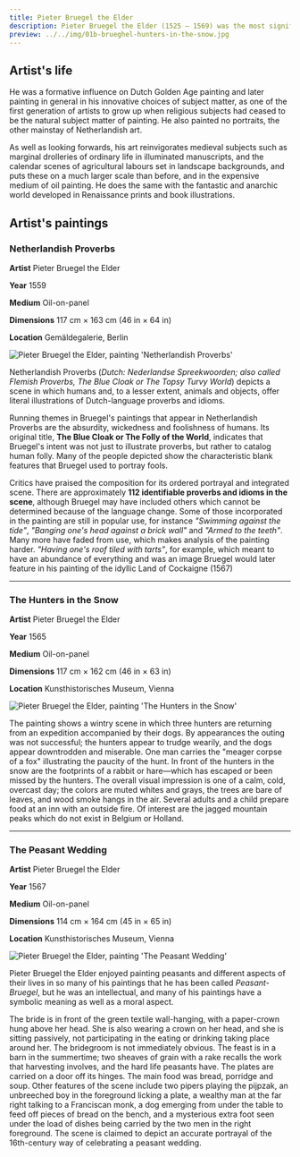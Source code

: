 ```yaml
---
title: Pieter Bruegel the Elder
description: Pieter Bruegel the Elder (1525 – 1569) was the most significant artist of Dutch and Flemish Renaissance painting, a painter and printmaker, known for his landscapes and peasant scenes; he was a pioneer in making both types of subject the focus in large paintings.
preview: ../../img/01b-brueghel-hunters-in-the-snow.jpg
---
```

## Artist's life
He was a formative influence on Dutch Golden Age painting and later painting in general in his innovative choices of subject matter, as one of the first generation of artists to grow up when religious subjects had ceased to be the natural subject matter of painting. He also painted no portraits, the other mainstay of Netherlandish art.

As well as looking forwards, his art reinvigorates medieval subjects such as marginal drolleries of ordinary life in illuminated manuscripts, and the calendar scenes of agricultural labours set in landscape backgrounds, and puts these on a much larger scale than before, and in the expensive medium of oil painting. He does the same with the fantastic and anarchic world developed in Renaissance prints and book illustrations.

## Artist's paintings
### Netherlandish Proverbs
**Artist**      Pieter Bruegel the Elder

**Year**        1559

**Medium**      Oil-on-panel

**Dimensions**	117 cm × 163 cm (46 in × 64 in)

**Location**	Gemäldegalerie, Berlin

![Pieter Bruegel the Elder, painting 'Netherlandish Proverbs'](../../img/01a-brueghel-the-dutch-proverbs.jpg)

Netherlandish Proverbs (*Dutch: Nederlandse Spreekwoorden; also called Flemish Proverbs, The Blue Cloak or The Topsy Turvy World*) depicts a scene in which humans and, to a lesser extent, animals and objects, offer literal illustrations of Dutch-language proverbs and idioms.

Running themes in Bruegel's paintings that appear in Netherlandish Proverbs are the absurdity, wickedness and foolishness of humans. Its original title, **The Blue Cloak or The Folly of the World**, indicates that Bruegel's intent was not just to illustrate proverbs, but rather to catalog human folly. Many of the people depicted show the characteristic blank features that Bruegel used to portray fools.

Critics have praised the composition for its ordered portrayal and integrated scene. There are approximately **112 identifiable proverbs and idioms in the scene**, although Bruegel may have included others which cannot be determined because of the language change. Some of those incorporated in the painting are still in popular use, for instance *"Swimming against the tide"*, *"Banging one's head against a brick wall"* and *"Armed to the teeth"*. Many more have faded from use, which makes analysis of the painting harder. *"Having one's roof tiled with tarts"*, for example, which meant to have an abundance of everything and was an image Bruegel would later feature in his painting of the idyllic Land of Cockaigne (1567)

____________
### The Hunters in the Snow
**Artist**      Pieter Bruegel the Elder

**Year**        1565

**Medium**      Oil-on-panel

**Dimensions**	117 cm × 162 cm (46 in × 63 in)

**Location**	Kunsthistorisches Museum, Vienna

![Pieter Bruegel the Elder, painting 'The Hunters in the Snow'](../../img/01b-brueghel-hunters-in-the-snow.jpg)

The painting shows a wintry scene in which three hunters are returning from an expedition accompanied by their dogs. By appearances the outing was not successful; the hunters appear to trudge wearily, and the dogs appear downtrodden and miserable. One man carries the "meager corpse of a fox" illustrating the paucity of the hunt. In front of the hunters in the snow are the footprints of a rabbit or hare—which has escaped or been missed by the hunters. The overall visual impression is one of a calm, cold, overcast day; the colors are muted whites and grays, the trees are bare of leaves, and wood smoke hangs in the air. Several adults and a child prepare food at an inn with an outside fire. Of interest are the jagged mountain peaks which do not exist in Belgium or Holland.
____________
### The Peasant Wedding
**Artist**      Pieter Bruegel the Elder

**Year**        1567

**Medium**      Oil-on-panel

**Dimensions**	114 cm × 164 cm (45 in × 65 in)

**Location**	Kunsthistorisches Museum, Vienna

![Pieter Bruegel the Elder, painting 'The Peasant Wedding'](../../img/01c-brueghel-peasant-wedding.jpg)

Pieter Bruegel the Elder enjoyed painting peasants and different aspects of their lives in so many of his paintings that he has been called *Peasant-Bruegel*, but he was an intellectual, and many of his paintings have a symbolic meaning as well as a moral aspect.

The bride is in front of the green textile wall-hanging, with a paper-crown hung above her head. She is also wearing a crown on her head, and she is sitting passively, not participating in the eating or drinking taking place around her. The bridegroom is not immediately obvious. The feast is in a barn in the summertime; two sheaves of grain with a rake recalls the work that harvesting involves, and the hard life peasants have. The plates are carried on a door off its hinges. The main food was bread, porridge and soup. Other features of the scene include two pipers playing the pijpzak, an unbreeched boy in the foreground licking a plate, a wealthy man at the far right talking to a Franciscan monk, a dog emerging from under the table to feed off pieces of bread on the bench, and a mysterious extra foot seen under the load of dishes being carried by the two men in the right foreground. The scene is claimed to depict an accurate portrayal of the 16th-century way of celebrating a peasant wedding.

